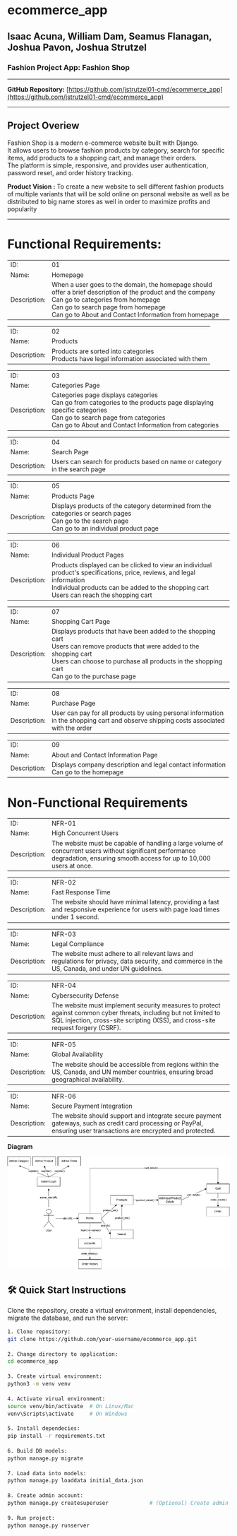 # ecommerce_app
## Isaac Acuna, William Dam, Seamus Flanagan, Joshua Pavon, Joshua Strutzel
### Fashion Project App: Fashion Shop

---

**GitHub Repository:** [https://github.com/jstrutzel01-cmd/ecommerce_app](https://github.com/jstrutzel01-cmd/ecommerce_app)

---

## Project Overiew
Fashion Shop is a modern e-commerce website built with Django.  
It allows users to browse fashion products by category, search for specific items, add products to a shopping cart, and manage their orders.  
The platform is simple, responsive, and provides user authentication, password reset, and order history tracking.

**Product Vision :** To create a new website to sell different fashion products of multiple variants that will be sold online on personal website as well as be distributed to big name stores as well in order to maximize profits and popularity

---



# **Functional Requirements:**

|       |          |
| ----- | -------- |
| ID:   | 01       |
| Name: | Homepage |
| Description: | When a user goes to the domain, the homepage should offer a brief description of the product and the company <br> Can go to categories from homepage <br> Can go to search page from homepage <br> Can go to About and Contact Information from homepage |

|       |          |
| ----- | -------- |
| ID:   | 02       |
| Name: | Products |
| Description: | Products are sorted into categories <br> Products have legal information associated with them |

|       |          |
| ----- | -------- |
| ID:   | 03       |
| Name: | Categories Page |
| Description: | Categories page displays categories <br> Can go from categories to the products page displaying specific categories <br> Can go to search page from categories <br> Can go to About and Contact Information from categories |

|       |          |
| ----- | -------- |
| ID:   | 04       |
| Name: | Search Page |
| Description: | Users can search for products based on name or category in the search page |

|       |          |
| ----- | -------- |
| ID:   | 05       |
| Name: | Products Page |
| Description: | Displays products of the category determined from the categories or search pages <br> Can go to the search page <br> Can go to an individual product page |

|       |          |
| ----- | -------- |
| ID:   | 06       |
| Name: | Individual Product Pages |
| Description: | Products displayed can be clicked to view an individual product's specifications, price, reviews, and legal information <br> Individual products can be added to the shopping cart <br> Users can reach the shopping cart |

|       |          |
| ----- | -------- |
| ID:   | 07       |
| Name: | Shopping Cart Page |
| Description: | Displays products that have been added to the shopping cart <br> Users can remove products that were added to the shopping cart <br> Users can choose to purchase all products in the shopping cart <br> Can go to the purchase page |

|       |          |
| ----- | -------- |
| ID:   | 08       |
| Name: | Purchase Page |
| Description: | User can pay for all products by using personal information in the shopping cart and observe shipping costs associated with the order |

|       |          |
| ----- | -------- |
| ID:   | 09       |
| Name: | About and Contact Information Page |
| Description: | Displays company description and legal contact information <br> Can go to the homepage |



# **Non-Functional Requirements**

|       |          |
| ----- | -------- |
| ID:   | NFR-01   |
| Name: | High Concurrent Users |
| Description: | The website must be capable of handling a large volume of concurrent users without significant performance degradation, ensuring smooth access for up to 10,000 users at once. |

|       |          |
| ----- | -------- |
| ID:   | NFR-02   |
| Name: | Fast Response Time |
| Description: | The website should have minimal latency, providing a fast and responsive experience for users with page load times under 1 second. |

|       |          |
| ----- | -------- |
| ID:   | NFR-03   |
| Name: | Legal Compliance |
| Description: | The website must adhere to all relevant laws and regulations for privacy, data security, and commerce in the US, Canada, and under UN guidelines. |

|       |          |
| ----- | -------- |
| ID:   | NFR-04   |
| Name: | Cybersecurity Defense |
| Description: | The website must implement security measures to protect against common cyber threats, including but not limited to SQL injection, cross-site scripting (XSS), and cross-site request forgery (CSRF). |

|       |          |
| ----- | -------- |
| ID:   | NFR-05   |
| Name: | Global Availability |
| Description: | The website should be accessible from regions within the US, Canada, and UN member countries, ensuring broad geographical availability. |

|       |          |
| ----- | -------- |
| ID:   | NFR-06   |
| Name: | Secure Payment Integration |
| Description: | The website should support and integrate secure payment gateways, such as credit card processing or PayPal, ensuring user transactions are encrypted and protected. |


**Diagram**

![Fashion Shop Diagram](static/images/fashionshopdiagram.png)


## 🛠️ Quick Start Instructions

Clone the repository, create a virtual environment, install dependencies, migrate the database, and run the server:

```bash
1. Clone repository:
git clone https://github.com/your-username/ecommerce_app.git

2. Change directory to application: 
cd ecommerce_app

3. Create virtual environment: 
python3 -m venv venv

4. Activate virual environment:
source venv/bin/activate  # On Linux/Mac
venv\Scripts\activate     # On Windows

5. Install dependecies:
pip install -r requirements.txt

6. Build DB models:
python manage.py migrate

7. Load data into models: 
python manage.py loaddata initial_data.json 

8. Create admin account:
python manage.py createsuperuser             # (Optional) Create admin account

9. Run project:
python manage.py runserver

